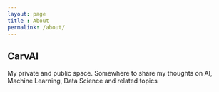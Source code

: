 ```yaml
---
layout: page
title : About
permalink: /about/
---
```


## CarvAI

My private and public space.
Somewhere to share my thoughts on AI, Machine Learning, Data Science and related topics